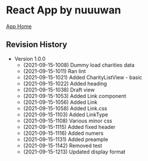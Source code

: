 # React App by nuuuwan

[App Home](https://nuuuwan.github.io/dhaana)

## Revision History

* Version 1.0.0
  *  (2021-09-15-1008) Dummy load charities data
  *  (2021-09-15-1011) Ran lint
  *  (2021-09-15-1021) Added CharityListView - basic
  *  (2021-09-15-1022) Added heading
  *  (2021-09-15-1038) Draft view
  *  (2021-09-15-1053) Added Link component
  *  (2021-09-15-1056) Added Link
  *  (2021-09-15-1058) Added Link.css
  *  (2021-09-15-1103) Added LinkType
  *  (2021-09-15-1108) Various minor css
  *  (2021-09-15-1115) Added fixed header
  *  (2021-09-15-1116) Added numers
  *  (2021-09-15-1131) Added preample
  *  (2021-09-15-1142) Removed test
  *  (2021-09-15-1213) Updated display format
